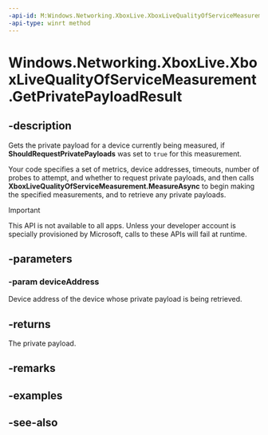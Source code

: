 ```yaml
---
-api-id: M:Windows.Networking.XboxLive.XboxLiveQualityOfServiceMeasurement.GetPrivatePayloadResult(Windows.Networking.XboxLive.XboxLiveDeviceAddress)
-api-type: winrt method
---
```


<!-- Method syntax
public Windows.Networking.XboxLive.XboxLiveQualityOfServicePrivatePayloadResult GetPrivatePayloadResult(Windows.Networking.XboxLive.XboxLiveDeviceAddress deviceAddress)
-->

# Windows.Networking.XboxLive.XboxLiveQualityOfServiceMeasurement.GetPrivatePayloadResult

## -description

Gets the private payload for a device currently being measured, if **ShouldRequestPrivatePayloads** was set to `true` for this measurement.

Your code specifies a set of metrics, device addresses, timeouts, number of probes to attempt, and whether to request private payloads, and then calls **XboxLiveQualityOfServiceMeasurement.MeasureAsync** to begin making the specified measurements, and to retrieve any private payloads.

> [!IMPORTANT]
> This API is not available to all apps. Unless your developer account is specially provisioned by Microsoft, calls to these APIs will fail at runtime.

## -parameters

### -param deviceAddress

Device address of the device whose private payload is being retrieved.

## -returns

The private payload.

## -remarks

## -examples

## -see-also
